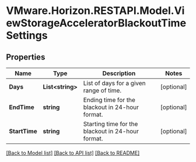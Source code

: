 # VMware.Horizon.RESTAPI.Model.ViewStorageAcceleratorBlackoutTimeSettings
## Properties

Name | Type | Description | Notes
------------ | ------------- | ------------- | -------------
**Days** | **List&lt;string&gt;** | List of days for a given range of time. | [optional] 
**EndTime** | **string** | Ending time for the blackout in 24-hour format. | [optional] 
**StartTime** | **string** | Starting time for the blackout in 24-hour format. | [optional] 

[[Back to Model list]](../README.md#documentation-for-models) [[Back to API list]](../README.md#documentation-for-api-endpoints) [[Back to README]](../README.md)

